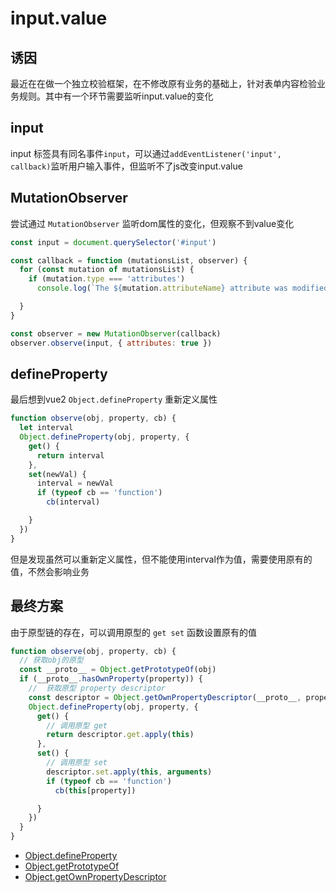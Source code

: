 # input.value
## 诱因
最近在在做一个独立校验框架，在不修改原有业务的基础上，针对表单内容检验业务规则。其中有一个环节需要监听input.value的变化

## input
input 标签具有同名事件`input`，可以通过`addEventListener('input', callback)`监听用户输入事件，但监听不了js改变input.value

## MutationObserver
尝试通过 `MutationObserver` 监听dom属性的变化，但观察不到value变化
```js
const input = document.querySelector('#input')

const callback = function (mutationsList, observer) {
  for (const mutation of mutationsList) {
    if (mutation.type === 'attributes')
      console.log(`The ${mutation.attributeName} attribute was modified.`)

  }
}

const observer = new MutationObserver(callback)
observer.observe(input, { attributes: true })
```

## defineProperty
最后想到vue2 `Object.defineProperty` 重新定义属性

```js
function observe(obj, property, cb) {
  let interval
  Object.defineProperty(obj, property, {
    get() {
      return interval
    },
    set(newVal) {
      interval = newVal
      if (typeof cb == 'function')
        cb(interval)

    }
  })
}
```

但是发现虽然可以重新定义属性，但不能使用interval作为值，需要使用原有的值，不然会影响业务

## 最终方案
由于原型链的存在，可以调用原型的 `get set` 函数设置原有的值
```js
function observe(obj, property, cb) {
  // 获取obj的原型
  const __proto__ = Object.getPrototypeOf(obj)
  if (__proto__.hasOwnProperty(property)) {
    //  获取原型 property descriptor
    const descriptor = Object.getOwnPropertyDescriptor(__proto__, property)
    Object.defineProperty(obj, property, {
      get() {
        // 调用原型 get
        return descriptor.get.apply(this)
      },
      set() {
        // 调用原型 set
        descriptor.set.apply(this, arguments)
        if (typeof cb == 'function')
          cb(this[property])

      }
    })
  }
}
```
* [Object.defineProperty](/frontend/object#defineproperty)
* [Object.getPrototypeOf](/frontend/object#getprototypeof)
* [Object.getOwnPropertyDescriptor](/frontend/object#getownpropertydescriptor)